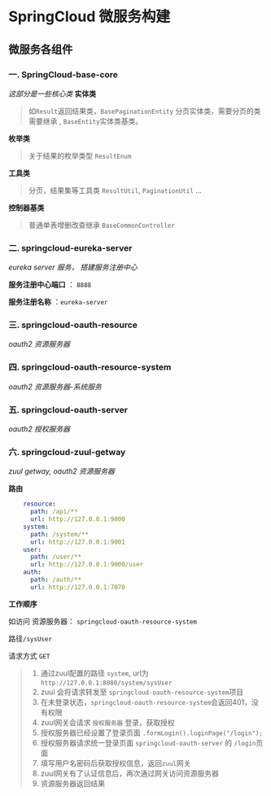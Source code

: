 # SpringCloud 微服务构建

## 微服务各组件
### 一. SpringCloud-base-core
*这部分是一些核心类*
**实体类**
> 如`Result`返回结果类，`BasePaginationEntity` 分页实体类，需要分页的类需要继承 , `BaseEntity`实体类基类。

**枚举类**
> 关于结果的枚举类型 `ResultEnum`

**工具类**
> 分页，结果集等工具类 `ResultUtil`, `PaginationUtil` ...

**控制器基类**
> 普通单表增删改查继承 `BaseCommonController`

### 二. springcloud-eureka-server
*eureka server 服务， 搭建服务注册中心*

**服务注册中心端口** ： `8888`

**服务注册名称** ：`eureka-server`

### 三. springcloud-oauth-resource
*oauth2 资源服务器*

### 四. springcloud-oauth-resource-system
*oauth2 资源服务器-系统服务*

### 五. springcloud-oauth-server
*oauth2 授权服务器*

### 六. springcloud-zuul-getway
*zuul getway, oauth2 资源服务器*

**路由**
```yml
    resource:
      path: /api/**
      url: http://127.0.0.1:9000
    system:
      path: /system/**
      url: http://127.0.0.1:9001
    user: 
      path: /user/**
      url: http://127.0.0.1:9000/user
    auth:
      path: /auth/**
      url: http://127.0.0.1:7070
```

**工作顺序**

如访问 资源服务器： `springcloud-oauth-resource-system` 

路径`/sysUser`

请求方式 `GET`
> 1. 通过zuul配置的路径 `system`, url为 `http://127.0.0.1:8080/system/sysUser`
> 2. zuul 会将请求转发至 `springcloud-oauth-resource-system`项目
> 3. 在未登录状态，`springcloud-oauth-resource-system`会返回401，没有权限
> 4. zuul网关会请求 `授权服务器` 登录，获取授权
> 5. 授权服务器已经设置了登录页面 `.formLogin().loginPage("/login");`
> 6. 授权服务器请求统一登录页面 `springcloud-oauth-server` 的 `/login`页面
> 7. 填写用户名密码后获取授权信息，返回`zuul`网关
> 8. zuul网关有了认证信息后，再次通过网关访问资源服务器
> 9. 资源服务器返回结果